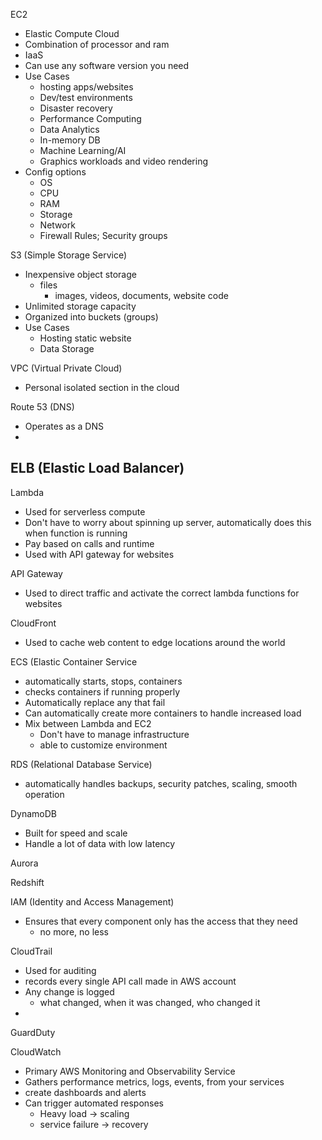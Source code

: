 EC2
- Elastic Compute Cloud
- Combination of processor and ram
- IaaS
- Can use any software version you need
- Use Cases
	- hosting apps/websites
	- Dev/test environments
	- Disaster recovery
	- Performance Computing
	- Data Analytics
	- In-memory DB
	- Machine Learning/AI
	- Graphics workloads and video rendering
- Config options
	- OS
	- CPU
	- RAM
	- Storage
	- Network
	- Firewall Rules; Security groups

S3 (Simple Storage Service)
- Inexpensive object storage
	- files
		- images, videos, documents, website code
- Unlimited storage capacity
- Organized into buckets (groups)
- Use Cases
	- Hosting static website
	- Data Storage

VPC (Virtual Private Cloud)
- Personal isolated section in the cloud

Route 53 (DNS)
- Operates as a DNS
- 

ELB (Elastic Load Balancer)
- 

Lambda
- Used for serverless compute
- Don't have to worry about spinning up server, automatically does this when function is running
- Pay based on calls and runtime
- Used with API gateway for websites

API Gateway
- Used to direct traffic and activate the correct lambda functions for websites

CloudFront
- Used to cache web content to edge locations around the world

ECS (Elastic Container Service
- automatically starts, stops, containers
- checks containers if running properly
- Automatically replace any that fail
- Can automatically create more containers to handle increased load
- Mix between Lambda and EC2
	- Don't have to manage infrastructure
	- able to customize environment

RDS (Relational Database Service)
- automatically handles backups, security patches, scaling, smooth operation

DynamoDB
- Built for speed and scale
- Handle a lot of data with low latency

Aurora

Redshift

IAM (Identity and Access Management)
- Ensures that every component only has the access that they need
	- no more, no less

CloudTrail
- Used for auditing
- records every single API call made in AWS account
- Any change is logged
	- what changed, when it was changed, who changed it
- 

GuardDuty

CloudWatch
- Primary AWS Monitoring and Observability Service
- Gathers performance metrics, logs, events, from your services
- create dashboards and alerts
- Can trigger automated responses
	- Heavy load -> scaling
	- service failure -> recovery